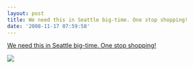 ```yaml
---
layout: post
title: We need this in Seattle big-time. One stop shopping!
date: '2008-11-17 07:59:58'
---
```


[We need this in Seattle big-time. One stop
shopping!](http://gallery.me.com/darkhawk64/100026/IMG_0219)

![](http://24.media.tumblr.com/EFXzBOMthgedfd8lDt20QHGbo1_500.jpg)

